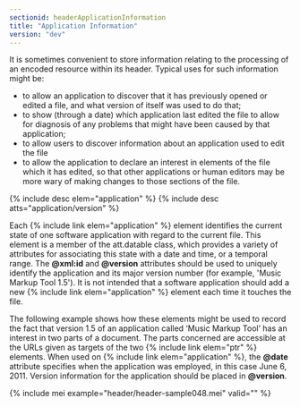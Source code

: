 ```yaml
---
sectionid: headerApplicationInformation
title: "Application Information"
version: "dev"
---
```


It is sometimes convenient to store information relating to the processing of an encoded resource within its header. Typical uses for such information might be:

- to allow an application to discover that it has previously opened or edited a file, and what version of itself was used to do that;
- to show (through a date) which application last edited the file to allow for diagnosis of any problems that might have been caused by that application;
- to allow users to discover information about an application used to edit the file
- to allow the application to declare an interest in elements of the file which it has edited, so that other applications or human editors may be more wary of making changes to those sections of the file.

{% include desc elem="application" %}
{% include desc atts="application/version" %}

Each {% include link elem="application" %} element identifies the current state of one software application with regard to the current file. This element is a member of the att.datable class, which provides a variety of attributes for associating this state with a date and time, or a temporal range. The **@xml:id** and **@version** attributes should be used to uniquely identify the application and its major version number (for example, 'Music Markup Tool 1.5'). It is not intended that a software application should add a new {% include link elem="application" %} element each time it touches the file.

The following example shows how these elements might be used to record the fact that version 1.5 of an application called ‘Music Markup Tool’ has an interest in two parts of a document. The parts concerned are accessible at the URLs given as targets of the two {% include link elem="ptr" %} elements. When used on {% include link elem="application" %}, the **@date** attribute specifies when the application was employed, in this case June 6, 2011. Version information for the application should be placed in **@version**.

{% include mei example="header/header-sample048.mei" valid="" %}
